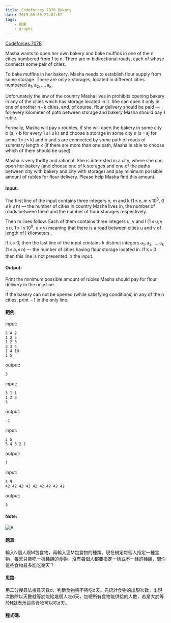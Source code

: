 ```yaml
---
title: Codeforces 707B Bakery
date: 2019-05-05 22:01:07
tags:
    - 簡單
    - graphs
---
```

[Codeforces 707B](https://codeforces.com/problemset/problem/707/B)
<!-- more -->
Masha wants to open her own bakery and bake muffins in one of the n cities numbered from 1 to n. There are m bidirectional roads, each of whose connects some pair of cities.

To bake muffins in her bakery, Masha needs to establish flour supply from some storage. There are only k storages, located in different cities numbered a<sub>1</sub>, a<sub>2</sub>, ..., a<sub>k</sub>.

Unforunately the law of the country Masha lives in prohibits opening bakery in any of the cities which has storage located in it. She can open it only in one of another n - k cities, and, of course, flour delivery should be paid — for every kilometer of path between storage and bakery Masha should pay 1 ruble.

Formally, Masha will pay x roubles, if she will open the bakery in some city b (a<sub>i</sub> ≠ b for every 1 ≤ i ≤ k) and choose a storage in some city s (s = aj for some 1 ≤ j ≤ k) and b and s are connected by some path of roads of summary length x (if there are more than one path, Masha is able to choose which of them should be used).

Masha is very thrifty and rational. She is interested in a city, where she can open her bakery (and choose one of k storages and one of the paths between city with bakery and city with storage) and pay minimum possible amount of rubles for flour delivery. Please help Masha find this amount.

#### Input:
The first line of the input contains three integers n, m and k (1 ≤ n, m ≤ 10<sup>5</sup>, 0 ≤ k ≤ n) — the number of cities in country Masha lives in, the number of roads between them and the number of flour storages respectively.

Then m lines follow. Each of them contains three integers u, v and l (1 ≤ u, v ≤ n, 1 ≤ l ≤ 10<sup>9</sup>, u ≠ v) meaning that there is a road between cities u and v of length of l kilometers .

If k > 0, then the last line of the input contains k distinct integers a<sub>1</sub>, a<sub>2</sub>, ..., a<sub>k</sub> (1 ≤ a<sub>i</sub> ≤ n) — the number of cities having flour storage located in. If k = 0 then this line is not presented in the input.

#### Output:
Print the minimum possible amount of rubles Masha should pay for flour delivery in the only line.

If the bakery can not be opened (while satisfying conditions) in any of the n cities, print  - 1 in the only line.

#### 範例:
input:
```
5 4 2
1 2 5
1 2 3
2 3 4
1 4 10
1 5
```
output:
```
3
```
input:
```
3 1 1
1 2 3
3
```
output:
```
-1
```
input:
```
2 5
5 4 3 2 1
```
output:
```
1
```
input:
```
3 9
42 42 42 42 42 42 42 42 42
```
output:
```
3
```
#### Note:
![A](A.PNG)

#### 題意:
輸入N個人跟M包食物，再輸入這M包食物的種類。現在規定每個人指定一種食物，每天只能吃一樣種類的食物，沒有每個人都要指定一樣或不一樣的種類，問你這些食物最多能吃幾天？

#### 思路:
用二分搜尋法搜尋天數d，判斷食物夠不夠吃d天。先統計食物的出現次數，出現次數除以天數就等於能給幾個人吃d天，加總所有食物能供給的人數，若是大於等於N就表示這些食物可以吃d天。

#### 程式碼:
<script src="https://gist.github.com/Daviswww/fcc80ed825820de5d02df437d0351496.js"></script>
